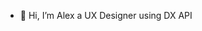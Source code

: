- 👋 Hi, I’m Alex a UX Designer using DX API 

<!---
scachb/scachb is a ✨ special ✨ repository because its `README.md` (this file) appears on your GitHub profile.
You can click the Preview link to take a look at your changes.
--->
